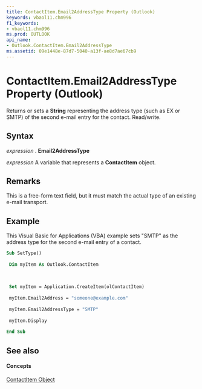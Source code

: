 ```yaml
---
title: ContactItem.Email2AddressType Property (Outlook)
keywords: vbaol11.chm996
f1_keywords:
- vbaol11.chm996
ms.prod: OUTLOOK
api_name:
- Outlook.ContactItem.Email2AddressType
ms.assetid: 09e1448e-87d7-5040-a13f-ae8d7ae67cb9
---
```



# ContactItem.Email2AddressType Property (Outlook)

Returns or sets a  **String** representing the address type (such as EX or SMTP) of the second e-mail entry for the contact. Read/write.


## Syntax

 _expression_ . **Email2AddressType**

 _expression_ A variable that represents a **ContactItem** object.


## Remarks

This is a free-form text field, but it must match the actual type of an existing e-mail transport.


## Example

This Visual Basic for Applications (VBA) example sets "SMTP" as the address type for the second e-mail entry of a contact.


```vb
Sub SetType() 
 
 Dim myItem As Outlook.ContactItem 
 
 
 
 Set myItem = Application.CreateItem(olContactItem) 
 
 myItem.Email2Address = "someone@example.com" 
 
 myItem.Email2AddressType = "SMTP" 
 
 myItem.Display 
 
End Sub
```


## See also


#### Concepts


[ContactItem Object](contactitem-object-outlook.md)


